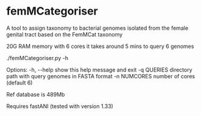 # femMCategoriser
A tool to assign taxonomy to bacterial genomes isolated from the female genital tract based on the FemMCat taxonomy

20G RAM memory with 6 cores it takes around 5 mins to query 6 genomes

./femMCategoriser.py -h

Options:
  -h, --help   show this help message and exit
  -q QUERIES   directory path with query genomes in FASTA format
  -n NUMCORES  number of cores (default 6)

Ref database is 489Mb

Requires fastANI (tested with version 1.33)
